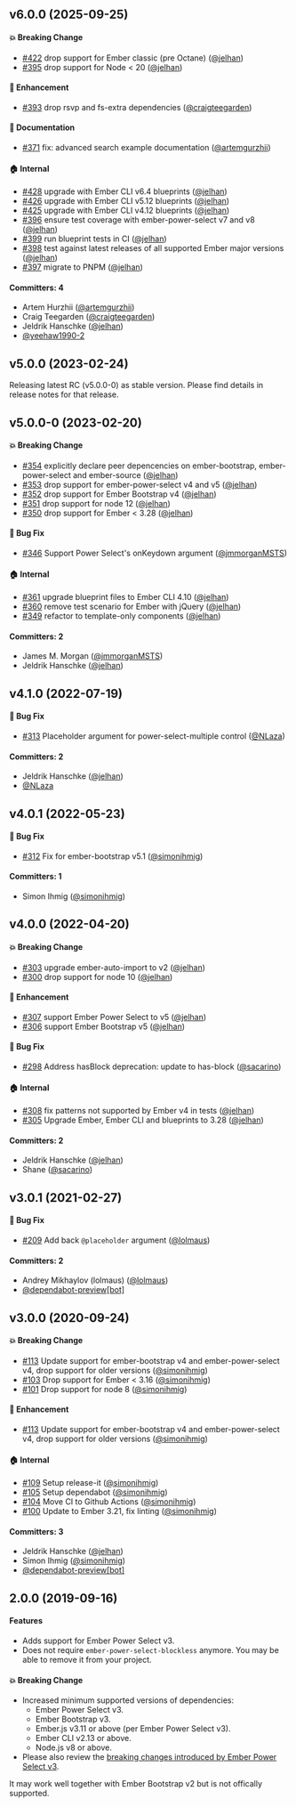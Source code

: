 
## v6.0.0 (2025-09-25)

#### :boom: Breaking Change
* [#422](https://github.com/ember-bootstrap/ember-bootstrap-power-select/pull/422) drop support for Ember classic (pre Octane) ([@jelhan](https://github.com/jelhan))
* [#395](https://github.com/ember-bootstrap/ember-bootstrap-power-select/pull/395) drop support for Node < 20 ([@jelhan](https://github.com/jelhan))

#### :rocket: Enhancement
* [#393](https://github.com/ember-bootstrap/ember-bootstrap-power-select/pull/393) drop rsvp and fs-extra dependencies ([@craigteegarden](https://github.com/craigteegarden))

#### :memo: Documentation
* [#371](https://github.com/ember-bootstrap/ember-bootstrap-power-select/pull/371) fix: advanced search example documentation ([@artemgurzhii](https://github.com/artemgurzhii))

#### :house: Internal
* [#428](https://github.com/ember-bootstrap/ember-bootstrap-power-select/pull/428) upgrade with Ember CLI v6.4 blueprints ([@jelhan](https://github.com/jelhan))
* [#426](https://github.com/ember-bootstrap/ember-bootstrap-power-select/pull/426) upgrade with Ember CLI v5.12 blueprints ([@jelhan](https://github.com/jelhan))
* [#425](https://github.com/ember-bootstrap/ember-bootstrap-power-select/pull/425) upgrade with Ember CLI v4.12 blueprints ([@jelhan](https://github.com/jelhan))
* [#396](https://github.com/ember-bootstrap/ember-bootstrap-power-select/pull/396) ensure test coverage with ember-power-select v7 and v8 ([@jelhan](https://github.com/jelhan))
* [#399](https://github.com/ember-bootstrap/ember-bootstrap-power-select/pull/399) run blueprint tests in CI ([@jelhan](https://github.com/jelhan))
* [#398](https://github.com/ember-bootstrap/ember-bootstrap-power-select/pull/398) test against latest releases of all supported Ember major versions ([@jelhan](https://github.com/jelhan))
* [#397](https://github.com/ember-bootstrap/ember-bootstrap-power-select/pull/397) migrate to PNPM ([@jelhan](https://github.com/jelhan))

#### Committers: 4
- Artem Hurzhii ([@artemgurzhii](https://github.com/artemgurzhii))
- Craig Teegarden ([@craigteegarden](https://github.com/craigteegarden))
- Jeldrik Hanschke ([@jelhan](https://github.com/jelhan))
- [@yeehaw1990-2](https://github.com/yeehaw1990-2)


## v5.0.0 (2023-02-24)

Releasing latest RC (v5.0.0-0) as stable version. Please find details in release notes for that release.

## v5.0.0-0 (2023-02-20)

#### :boom: Breaking Change

- [#354](https://github.com/ember-bootstrap/ember-bootstrap-power-select/pull/354) explicitly declare peer depencencies on ember-bootstrap, ember-power-select and ember-source ([@jelhan](https://github.com/jelhan))
- [#353](https://github.com/ember-bootstrap/ember-bootstrap-power-select/pull/353) drop support for ember-power-select v4 and v5 ([@jelhan](https://github.com/jelhan))
- [#352](https://github.com/ember-bootstrap/ember-bootstrap-power-select/pull/352) drop support for Ember Bootstrap v4 ([@jelhan](https://github.com/jelhan))
- [#351](https://github.com/ember-bootstrap/ember-bootstrap-power-select/pull/351) drop support for node 12 ([@jelhan](https://github.com/jelhan))
- [#350](https://github.com/ember-bootstrap/ember-bootstrap-power-select/pull/350) drop support for Ember < 3.28 ([@jelhan](https://github.com/jelhan))

#### :bug: Bug Fix

- [#346](https://github.com/ember-bootstrap/ember-bootstrap-power-select/pull/346) Support Power Select's onKeydown argument ([@jmmorganMSTS](https://github.com/jmmorganMSTS))

#### :house: Internal

- [#361](https://github.com/ember-bootstrap/ember-bootstrap-power-select/pull/361) upgrade blueprint files to Ember CLI 4.10 ([@jelhan](https://github.com/jelhan))
- [#360](https://github.com/ember-bootstrap/ember-bootstrap-power-select/pull/360) remove test scenario for Ember with jQuery ([@jelhan](https://github.com/jelhan))
- [#349](https://github.com/ember-bootstrap/ember-bootstrap-power-select/pull/349) refactor to template-only components ([@jelhan](https://github.com/jelhan))

#### Committers: 2

- James M. Morgan ([@jmmorganMSTS](https://github.com/jmmorganMSTS))
- Jeldrik Hanschke ([@jelhan](https://github.com/jelhan))

## v4.1.0 (2022-07-19)

#### :bug: Bug Fix

- [#313](https://github.com/kaliber5/ember-bootstrap-power-select/pull/313) Placeholder argument for power-select-multiple control ([@NLaza](https://github.com/NLaza))

#### Committers: 2

- Jeldrik Hanschke ([@jelhan](https://github.com/jelhan))
- [@NLaza](https://github.com/NLaza)

## v4.0.1 (2022-05-23)

#### :bug: Bug Fix

- [#312](https://github.com/kaliber5/ember-bootstrap-power-select/pull/312) Fix for ember-bootstrap v5.1 ([@simonihmig](https://github.com/simonihmig))

#### Committers: 1

- Simon Ihmig ([@simonihmig](https://github.com/simonihmig))

## v4.0.0 (2022-04-20)

#### :boom: Breaking Change

- [#303](https://github.com/kaliber5/ember-bootstrap-power-select/pull/303) upgrade ember-auto-import to v2 ([@jelhan](https://github.com/jelhan))
- [#300](https://github.com/kaliber5/ember-bootstrap-power-select/pull/300) drop support for node 10 ([@jelhan](https://github.com/jelhan))

#### :rocket: Enhancement

- [#307](https://github.com/kaliber5/ember-bootstrap-power-select/pull/307) support Ember Power Select to v5 ([@jelhan](https://github.com/jelhan))
- [#306](https://github.com/kaliber5/ember-bootstrap-power-select/pull/306) support Ember Bootstrap v5 ([@jelhan](https://github.com/jelhan))

#### :bug: Bug Fix

- [#298](https://github.com/kaliber5/ember-bootstrap-power-select/pull/298) Address hasBlock deprecation: update to has-block ([@sacarino](https://github.com/sacarino))

#### :house: Internal

- [#308](https://github.com/kaliber5/ember-bootstrap-power-select/pull/308) fix patterns not supported by Ember v4 in tests ([@jelhan](https://github.com/jelhan))
- [#305](https://github.com/kaliber5/ember-bootstrap-power-select/pull/305) Upgrade Ember, Ember CLI and blueprints to 3.28 ([@jelhan](https://github.com/jelhan))

#### Committers: 2

- Jeldrik Hanschke ([@jelhan](https://github.com/jelhan))
- Shane ([@sacarino](https://github.com/sacarino))

## v3.0.1 (2021-02-27)

#### :bug: Bug Fix

- [#209](https://github.com/kaliber5/ember-bootstrap-power-select/pull/209) Add back `@placeholder` argument ([@lolmaus](https://github.com/lolmaus))

#### Committers: 2

- Andrey Mikhaylov (lolmaus) ([@lolmaus](https://github.com/lolmaus))
- [@dependabot-preview[bot]](https://github.com/apps/dependabot-preview)

## v3.0.0 (2020-09-24)

#### :boom: Breaking Change

- [#113](https://github.com/kaliber5/ember-bootstrap-power-select/pull/113) Update support for ember-bootstrap v4 and ember-power-select v4, drop support for older versions ([@simonihmig](https://github.com/simonihmig))
- [#103](https://github.com/kaliber5/ember-bootstrap-power-select/pull/103) Drop support for Ember < 3.16 ([@simonihmig](https://github.com/simonihmig))
- [#101](https://github.com/kaliber5/ember-bootstrap-power-select/pull/101) Drop support for node 8 ([@simonihmig](https://github.com/simonihmig))

#### :rocket: Enhancement

- [#113](https://github.com/kaliber5/ember-bootstrap-power-select/pull/113) Update support for ember-bootstrap v4 and ember-power-select v4, drop support for older versions ([@simonihmig](https://github.com/simonihmig))

#### :house: Internal

- [#109](https://github.com/kaliber5/ember-bootstrap-power-select/pull/109) Setup release-it ([@simonihmig](https://github.com/simonihmig))
- [#105](https://github.com/kaliber5/ember-bootstrap-power-select/pull/105) Setup dependabot ([@simonihmig](https://github.com/simonihmig))
- [#104](https://github.com/kaliber5/ember-bootstrap-power-select/pull/104) Move CI to Github Actions ([@simonihmig](https://github.com/simonihmig))
- [#100](https://github.com/kaliber5/ember-bootstrap-power-select/pull/100) Update to Ember 3.21, fix linting ([@simonihmig](https://github.com/simonihmig))

#### Committers: 3

- Jeldrik Hanschke ([@jelhan](https://github.com/jelhan))
- Simon Ihmig ([@simonihmig](https://github.com/simonihmig))
- [@dependabot-preview[bot]](https://github.com/apps/dependabot-preview)

## 2.0.0 (2019-09-16)

#### Features

- Adds support for Ember Power Select v3.
- Does not require `ember-power-select-blockless` anymore. You may be able to remove it from your project.

#### :boom: Breaking Change

- Increased minimum supported versions of dependencies:
  - Ember Power Select v3.
  - Ember Bootstrap v3.
  - Ember.js v3.11 or above (per Ember Power Select v3).
  - Ember CLI v2.13 or above.
  - Node.js v8 or above.
- Please also review the [breaking changes introduced by Ember Power Select v3](https://github.com/cibernox/ember-power-select/blob/master/CHANGELOG.md#300-beta1).

It may work well together with Ember Bootstrap v2 but is not offically supported.
